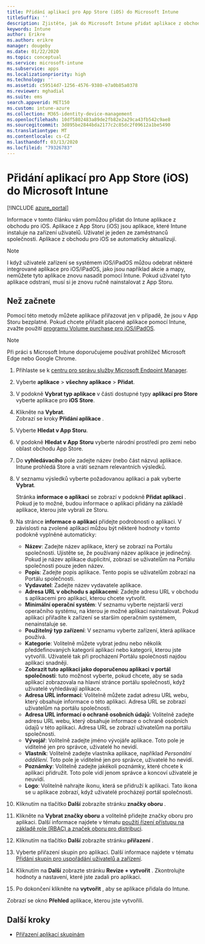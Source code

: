 ```yaml
---
title: Přidání aplikací pro App Store (iOS) do Microsoft Intune
titleSuffix: ''
description: Zjistěte, jak do Microsoft Intune přidat aplikace z obchodu pro iOS. Pomocí této metody můžete přiřadit aplikace, pokud jsou aplikace zdarma v App Storu.
keywords: Intune
author: Erikre
ms.author: erikre
manager: dougeby
ms.date: 01/22/2020
ms.topic: conceptual
ms.service: microsoft-intune
ms.subservice: apps
ms.localizationpriority: high
ms.technology: ''
ms.assetid: c59514d7-1256-4576-9380-e7a0b85a0378
ms.reviewer: mghadial
ms.suite: ems
search.appverid: MET150
ms.custom: intune-azure
ms.collection: M365-identity-device-management
ms.openlocfilehash: 10df5802483a89de2fb82e2a29ca43fb542c9ae8
ms.sourcegitcommit: 3d895be2844bda2177c2c85dc2f09612a1be5490
ms.translationtype: MT
ms.contentlocale: cs-CZ
ms.lasthandoff: 03/13/2020
ms.locfileid: "79326783"
---
```

# <a name="add-ios-store-apps-to-microsoft-intune"></a>Přidání aplikací pro App Store (iOS) do Microsoft Intune

[!INCLUDE [azure_portal](../includes/azure_portal.md)]

Informace v tomto článku vám pomůžou přidat do Intune aplikace z obchodu pro iOS. Aplikace z App Storu (iOS) jsou aplikace, které Intune instaluje na zařízení uživatelů. Uživatel je jeden ze zaměstnanců společnosti. Aplikace z obchodu pro iOS se automaticky aktualizují.

>[!NOTE]
>I když uživatelé zařízení se systémem iOS/iPadOS můžou odebrat některé integrované aplikace pro iOS/iPadOS, jako jsou například akcie a mapy, nemůžete tyto aplikace znovu nasadit pomocí Intune. Pokud uživatel tyto aplikace odstraní, musí si je znovu ručně nainstalovat z App Storu.

## <a name="before-you-start"></a>Než začnete

Pomocí této metody můžete aplikace přiřazovat jen v případě, že jsou v App Storu bezplatné. Pokud chcete přiřadit placené aplikace pomocí Intune, zvažte použití [programu Volume purchase pro iOS/iPadOS](vpp-apps-ios.md).

>[!NOTE]
>Při práci s Microsoft Intune doporučujeme používat prohlížeč Microsoft Edge nebo Google Chrome.

1. Přihlaste se k [centru pro správu služby Microsoft Endpoint Manager](https://go.microsoft.com/fwlink/?linkid=2109431).
2. Vyberte **aplikace** > **všechny aplikace** > **Přidat**.
3. V podokně **Vybrat typ aplikace** v části dostupné typy **aplikací pro Store** vyberte aplikace pro **iOS Store**.
4. Klikněte na **Vybrat**.<br>
   Zobrazí se kroky **Přidání aplikace** .
5. Vyberte **Hledat v App Storu**.
6. V podokně **Hledat v App Storu** vyberte národní prostředí pro zemi nebo oblast obchodu App Store.
7. Do **vyhledávacího** pole zadejte název (nebo část názvu) aplikace.  
    Intune prohledá Store a vrátí seznam relevantních výsledků.
8. V seznamu výsledků vyberte požadovanou aplikaci a pak vyberte **Vybrat**.<br>

   Stránka **informace o aplikaci** se zobrazí v podokně **Přidat aplikaci** . Pokud je to možné, budou informace o aplikaci přidány na základě aplikace, kterou jste vybrali ze Storu.

9. Na stránce **informace o aplikaci** přidejte podrobnosti o aplikaci. V závislosti na zvolené aplikaci můžou být některé hodnoty v tomto podokně vyplněné automaticky:
    - **Název**: Zadejte název aplikace, který se zobrazí na Portálu společnosti. Ujistěte se, že používaný název aplikace je jedinečný. Pokud je název aplikace duplicitní, zobrazí se uživatelům na Portálu společnosti pouze jeden název.
    - **Popis**: Zadejte popis aplikace. Tento popis se uživatelům zobrazí na Portálu společnosti.
    - **Vydavatel**: Zadejte název vydavatele aplikace.
    - **Adresa URL v obchodu s aplikacemi**: Zadejte adresu URL v obchodu s aplikacemi pro aplikaci, kterou chcete vytvořit.
    - **Minimální operační systém**: V seznamu vyberte nejstarší verzi operačního systému, na kterou je možné aplikaci nainstalovat. Pokud aplikaci přiřadíte k zařízení se starším operačním systémem, nenainstaluje se.
    - **Použitelný typ zařízení**: V seznamu vyberte zařízení, která aplikace používá.
    - **Kategorie**: Volitelně můžete vybrat jednu nebo několik předdefinovaných kategorií aplikací nebo kategorii, kterou jste vytvořili. Uživatelé tak při procházení Portálu společnosti najdou aplikaci snadněji.
    - **Zobrazit tuto aplikaci jako doporučenou aplikaci v portál společnosti**: tuto možnost vyberte, pokud chcete, aby se sada aplikací zobrazovala na hlavní stránce portálu společnosti, když uživatelé vyhledávají aplikace.
    - **Adresa URL informací**: Volitelně můžete zadat adresu URL webu, který obsahuje informace o této aplikaci. Adresa URL se zobrazí uživatelům na portálu společnosti.
    - **Adresa URL informací o ochraně osobních údajů**: Volitelně zadejte adresu URL webu, který obsahuje informace o ochraně osobních údajů v této aplikaci. Adresa URL se zobrazí uživatelům na portálu společnosti.
    - **Vývojář**: Volitelně zadejte jméno vývojáře aplikace. Toto pole je viditelné jen pro správce, uživatelé ho nevidí.
    - **Vlastník**: Volitelně zadejte vlastníka aplikace, například *Personální oddělení*. Toto pole je viditelné jen pro správce, uživatelé ho nevidí.
    - **Poznámky**: Volitelně zadejte jakékoli poznámky, které chcete k aplikaci přidružit. Toto pole vidí jenom správce a koncoví uživatelé je neuvidí.
    - **Logo**: Volitelně nahrajte ikonu, která se přidruží k aplikaci. Tato ikona se u aplikace zobrazí, když uživatelé procházejí portál společnosti.
10. Kliknutím na tlačítko **Další** zobrazíte stránku **značky oboru** .
11. Klikněte na **Vybrat značky oboru** a volitelně přidejte značky oboru pro aplikaci. Další informace najdete v tématu [použití řízení přístupu na základě role (RBAC) a značek oboru pro distribuci](../fundamentals/scope-tags.md).
12. Kliknutím na tlačítko **Další** zobrazíte stránku **přiřazení** .
13. Vyberte přiřazení skupin pro aplikaci. Další informace najdete v tématu [Přidání skupin pro uspořádání uživatelů a zařízení](../fundamentals/groups-add.md). 
14. Kliknutím na **Další** zobrazte stránku **Revize + vytvořit** . Zkontrolujte hodnoty a nastavení, které jste zadali pro aplikaci.
15. Po dokončení klikněte na **vytvořit** , aby se aplikace přidala do Intune.

Zobrazí se okno **Přehled** aplikace, kterou jste vytvořili.

## <a name="next-steps"></a>Další kroky

- [Přiřazení aplikací skupinám](apps-deploy.md)
